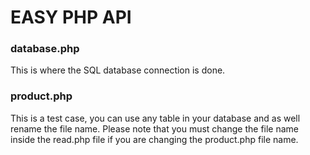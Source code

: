 # EASY PHP API
### database.php
This is where the SQL database connection is done.
### product.php
This is a test case, you can use any table in your database and as well rename the file name. Please note that you must change the file name inside the read.php file if you are changing the product.php file name.
